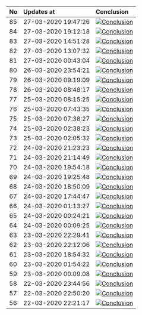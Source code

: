 | No  | Updates at          | Conclusion                                                                                                                                                               |
| :-- | :------------------ | :----------------------------------------------------------------------------------------------------------------------------------------------------------------------- |
| 85  | 27-03-2020 19:47:26 | [![Conclusion](https://img.shields.io/badge/build-pass-brightgreen)](https://github.com/e2e-boilerplate/selenium-webdriver-typescript-ts-node-ava/actions/runs/64985291) |
| 84  | 27-03-2020 19:12:18 | [![Conclusion](https://img.shields.io/badge/build-pass-brightgreen)](https://github.com/e2e-boilerplate/selenium-webdriver-typescript-ts-node-ava/actions/runs/64974233) |
| 83  | 27-03-2020 14:51:28 | [![Conclusion](https://img.shields.io/badge/build-pass-brightgreen)](https://github.com/e2e-boilerplate/selenium-webdriver-typescript-ts-node-ava/actions/runs/64832275) |
| 82  | 27-03-2020 13:07:32 | [![Conclusion](https://img.shields.io/badge/build-pass-brightgreen)](https://github.com/e2e-boilerplate/selenium-webdriver-typescript-ts-node-ava/actions/runs/64773561) |
| 81  | 27-03-2020 00:43:04 | [![Conclusion](https://img.shields.io/badge/build-pass-brightgreen)](https://github.com/e2e-boilerplate/selenium-webdriver-typescript-ts-node-ava/actions/runs/64338241) |
| 80  | 26-03-2020 23:54:21 | [![Conclusion](https://img.shields.io/badge/build-pass-brightgreen)](https://github.com/e2e-boilerplate/selenium-webdriver-typescript-ts-node-ava/actions/runs/64316430) |
| 79  | 26-03-2020 09:19:09 | [![Conclusion](https://img.shields.io/badge/build-pass-brightgreen)](https://github.com/e2e-boilerplate/selenium-webdriver-typescript-ts-node-ava/actions/runs/63809802) |
| 78  | 26-03-2020 08:48:17 | [![Conclusion](https://img.shields.io/badge/build-pass-brightgreen)](https://github.com/e2e-boilerplate/selenium-webdriver-typescript-ts-node-ava/actions/runs/63787788) |
| 77  | 25-03-2020 08:15:25 | [![Conclusion](https://img.shields.io/badge/build-pass-brightgreen)](https://github.com/e2e-boilerplate/selenium-webdriver-typescript-ts-node-ava/actions/runs/62974190) |
| 76  | 25-03-2020 07:43:35 | [![Conclusion](https://img.shields.io/badge/build-pass-brightgreen)](https://github.com/e2e-boilerplate/selenium-webdriver-typescript-ts-node-ava/actions/runs/62952810) |
| 75  | 25-03-2020 07:38:27 | [![Conclusion](https://img.shields.io/badge/build-pass-brightgreen)](https://github.com/e2e-boilerplate/selenium-webdriver-typescript-ts-node-ava/actions/runs/62951462) |
| 74  | 25-03-2020 02:38:23 | [![Conclusion](https://img.shields.io/badge/build-pass-brightgreen)](https://github.com/e2e-boilerplate/selenium-webdriver-typescript-ts-node-ava/actions/runs/62788368) |
| 73  | 25-03-2020 02:05:32 | [![Conclusion](https://img.shields.io/badge/build-pass-brightgreen)](https://github.com/e2e-boilerplate/selenium-webdriver-typescript-ts-node-ava/actions/runs/62775655) |
| 72  | 24-03-2020 21:23:23 | [![Conclusion](https://img.shields.io/badge/build-pass-brightgreen)](https://github.com/e2e-boilerplate/selenium-webdriver-typescript-ts-node-ava/actions/runs/62659728) |
| 71  | 24-03-2020 21:14:49 | [![Conclusion](https://img.shields.io/badge/build-pass-brightgreen)](https://github.com/e2e-boilerplate/selenium-webdriver-typescript-ts-node-ava/actions/runs/62658234) |
| 70  | 24-03-2020 19:54:18 | [![Conclusion](https://img.shields.io/badge/build-pass-brightgreen)](https://github.com/e2e-boilerplate/selenium-webdriver-typescript-ts-node-ava/actions/runs/62610034) |
| 69  | 24-03-2020 19:25:48 | [![Conclusion](https://img.shields.io/badge/build-fail-red)](https://github.com/e2e-boilerplate/selenium-webdriver-typescript-ts-node-ava/actions/runs/62600812)         |
| 68  | 24-03-2020 18:50:09 | [![Conclusion](https://img.shields.io/badge/build-fail-red)](https://github.com/e2e-boilerplate/selenium-webdriver-typescript-ts-node-ava/actions/runs/62581661)         |
| 67  | 24-03-2020 17:44:47 | [![Conclusion](https://img.shields.io/badge/build-fail-red)](https://github.com/e2e-boilerplate/selenium-webdriver-typescript-ts-node-ava/actions/runs/62548473)         |
| 66  | 24-03-2020 01:13:27 | [![Conclusion](https://img.shields.io/badge/build-fail-red)](https://github.com/e2e-boilerplate/selenium-webdriver-typescript-ts-node-ava/actions/runs/61972732)         |
| 65  | 24-03-2020 00:24:21 | [![Conclusion](https://img.shields.io/badge/build-fail-red)](https://github.com/e2e-boilerplate/selenium-webdriver-typescript-ts-node-ava/actions/runs/61951902)         |
| 64  | 24-03-2020 00:09:25 | [![Conclusion](https://img.shields.io/badge/build-fail-red)](https://github.com/e2e-boilerplate/selenium-webdriver-typescript-ts-node-ava/actions/runs/61947776)         |
| 63  | 23-03-2020 22:29:41 | [![Conclusion](https://img.shields.io/badge/build-fail-red)](https://github.com/e2e-boilerplate/selenium-webdriver-typescript-ts-node-ava/actions/runs/61904829)         |
| 62  | 23-03-2020 22:12:06 | [![Conclusion](https://img.shields.io/badge/build-fail-red)](https://github.com/e2e-boilerplate/selenium-webdriver-typescript-ts-node-ava/actions/runs/61899737)         |
| 61  | 23-03-2020 18:54:32 | [![Conclusion](https://img.shields.io/badge/build-fail-red)](https://github.com/e2e-boilerplate/selenium-webdriver-typescript-ts-node-ava/actions/runs/61800496)         |
| 60  | 23-03-2020 01:54:22 | [![Conclusion](https://img.shields.io/badge/build-fail-red)](https://github.com/e2e-boilerplate/selenium-webdriver-typescript-ts-node-ava/actions/runs/61194423)         |
| 59  | 23-03-2020 00:09:08 | [![Conclusion](https://img.shields.io/badge/build-fail-red)](https://github.com/e2e-boilerplate/selenium-webdriver-typescript-ts-node-ava/actions/runs/61151051)         |
| 58  | 22-03-2020 23:44:56 | [![Conclusion](https://img.shields.io/badge/build-fail-red)](https://github.com/e2e-boilerplate/selenium-webdriver-typescript-ts-node-ava/actions/runs/61145992)         |
| 57  | 22-03-2020 22:50:20 | [![Conclusion](https://img.shields.io/badge/build-fail-red)](https://github.com/e2e-boilerplate/selenium-webdriver-typescript-ts-node-ava/actions/runs/61122201)         |
| 56  | 22-03-2020 22:21:17 | [![Conclusion](https://img.shields.io/badge/build-fail-red)](https://github.com/e2e-boilerplate/selenium-webdriver-typescript-ts-node-ava/actions/runs/61115035)         |
